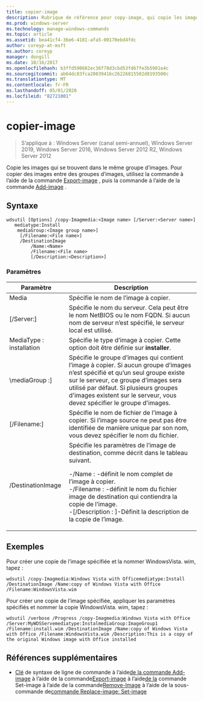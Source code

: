 ```yaml
---
title: copier-image
description: Rubrique de référence pour copy-image, qui copie les images qui se trouvent dans le même groupe d’images.
ms.prod: windows-server
ms.technology: manage-windows-commands
ms.topic: article
ms.assetid: bea41cf4-36e6-4181-afa5-00170ebd4fdc
author: coreyp-at-msft
ms.author: coreyp
manager: dongill
ms.date: 10/16/2017
ms.openlocfilehash: b3ffd590682ec36f78d3cbd53fd67fe3b5981e4c
ms.sourcegitcommit: ab64dc83fca28039416c26226815502d0193500c
ms.translationtype: MT
ms.contentlocale: fr-FR
ms.lasthandoff: 05/01/2020
ms.locfileid: "82721001"
---
```

# <a name="copy-image"></a>copier-image

> S’applique à : Windows Server (canal semi-annuel), Windows Server 2019, Windows Server 2016, Windows Server 2012 R2, Windows Server 2012

Copie les images qui se trouvent dans le même groupe d’images. Pour copier des images entre des groupes d’images, utilisez la commande à l’aide de la commande [Export-image](using-the-export-image-command.md) , puis la commande à l’aide de la commande [Add-image](using-the-add-image-command.md) .

## <a name="syntax"></a>Syntaxe
```
wdsutil [Options] /copy-Imagmedia:<Image name> [/Server:<Server name>]
   mediatype:Install
    mediaGroup:<Image group name>]
     [/Filename:<File name>]
     /DestinationImage
         /Name:<Name>
         /Filename:<File name>
         [/Description:<Description>]
```
### <a name="parameters"></a>Paramètres
|Paramètre|Description|
|-------|--------|
Media<Image name>|Spécifie le nom de l’image à copier.|
|[/Server:<Server name>]|Spécifie le nom du serveur. Cela peut être le nom NetBIOS ou le nom FQDN. Si aucun nom de serveur n’est spécifié, le serveur local est utilisé.|
MediaType : installation|Spécifie le type d’image à copier. Cette option doit être définie sur **installer**.|
|\mediaGroup :<Image group name>]|Spécifie le groupe d’images qui contient l’image à copier. Si aucun groupe d’images n’est spécifié et qu’un seul groupe existe sur le serveur, ce groupe d’images sera utilisé par défaut. Si plusieurs groupes d'images existent sur le serveur, vous devez spécifier le groupe d'images.|
|[/Filename:<Filename>]|Spécifie le nom de fichier de l’image à copier. Si l’image source ne peut pas être identifiée de manière unique par son nom, vous devez spécifier le nom du fichier.|
|/DestinationImage|Spécifie les paramètres de l’image de destination, comme décrit dans le tableau suivant.<p>-/Name :<Name> -définit le nom complet de l’image à copier.<br />-/Filename :<Filename> -définit le nom du fichier image de destination qui contiendra la copie de l’image.<br />-[/Description : <Description>]-Définit la description de la copie de l’image.|
## <a name="examples"></a>Exemples
Pour créer une copie de l’image spécifiée et la nommer WindowsVista. wim, tapez :
```
wdsutil /copy-Imagmedia:Windows Vista with Officemediatype:Install /DestinationImage /Name:copy of Windows Vista with Office /Filename:WindowsVista.wim
```
Pour créer une copie de l’image spécifiée, appliquer les paramètres spécifiés et nommer la copie WindowsVista. wim, tapez :
```
wdsutil /verbose /Progress /copy-Imagmedia:Windows Vista with Office /Server:MyWDSServemediatype:InstalmediaGroup:ImageGroup1 
/Filename:install.wim /DestinationImage /Name:copy of Windows Vista with Office /Filename:WindowsVista.wim /Description:This is a copy of the original Windows image with Office installed
```
## <a name="additional-references"></a>Références supplémentaires
- [Clé](command-line-syntax-key.md)
de syntaxe de ligne de commande à l’aide[de la commande Add-image](using-the-add-image-command.md)
à l’aide de la commande[Export-image](using-the-export-image-command.md)
à l’aide[de la](using-the-get-image-command.md)
commande Set-image à l’aide de la commande[Remove-Image](using-the-remove-image-command.md)
à l’aide de la sous-commande
de[commande Replace-image](using-the-replace-image-command.md)[: Set-image](subcommand-set-image.md)
